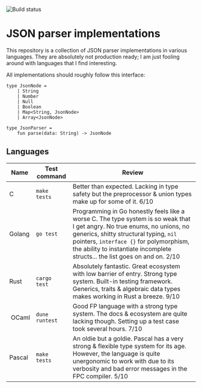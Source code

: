 ![Build status](https://github.com/helmutschneider/json/workflows/build/badge.svg)

# JSON parser implementations
This repository is a collection of JSON parser implementations in various
languages. They are absolutely not production ready; I am just fooling around
with languages that I find interesting.

All implementations should roughly follow this interface:

```
type JsonNode =
    | String
    | Number
    | Null
    | Boolean
    | Map<String, JsonNode>
    | Array<JsonNode>

type JsonParser =
    fun parse(data: String) -> JsonNode
```

## Languages

| Name   | Test command     | Review                                                                                                         | 
|--------|------------------|----------------------------------------------------------------------------------------------------------------|
| C      | `make tests`     | Better than expected. Lacking in type safety but the preprocessor & union types make up for some of it. 6/10 |
| Golang | `go test`        | Programming in Go honestly feels like a worse C. The type system is so weak that I get angry. No true enums, no unions, no generics, shitty structural typing, `nil` pointers, `interface {}` for polymorphism, the ability to instantiate incomplete structs... the list goes on and on. 2/10 |
| Rust   | `cargo test`     | Absolutely fantastic. Great ecosystem with low barrier of entry. Strong type system. Built-in testing framework. Generics, traits & algebraic data types makes working in Rust a breeze. 9/10 |
| OCaml  | `dune runtest`   | Good FP language with a strong type system. The docs & ecosystem are quite lacking though. Setting up a test case took several hours. 7/10 |
| Pascal | `make tests` | An oldie but a goldie. Pascal has a very strong & flexible type system for its age. However, the language is quite unergonomic to work with due to its verbosity and bad error messages in the FPC compiler. 5/10 |
